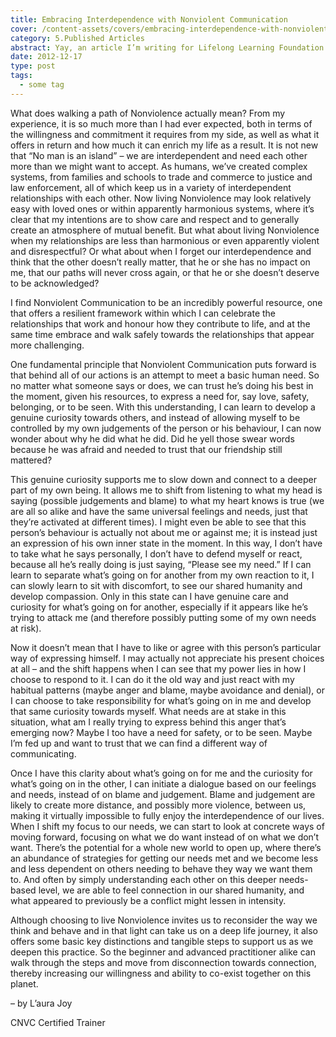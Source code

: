 ```yaml
---
title: Embracing Interdependence with Nonviolent Communication
cover: /content-assets/covers/embracing-interdependence-with-nonviolent-communication.jpg
category: 5.Published Articles
abstract: Yay, an article I’m writing for Lifelong Learning Foundation’s brochure…
date: 2012-12-17
type: post
tags:
  - some tag
---
```


What does walking a path of Nonviolence actually mean? From my experience, it is so much more than I had ever expected, both in terms of the willingness and commitment it requires from my side, as well as what it offers in return and how much it can enrich my life as a result. It is not new that “No man is an island” – we are interdependent and need each other more than we might want to accept. As humans, we’ve created complex systems, from families and schools to trade and commerce to justice and law enforcement, all of which keep us in a variety of interdependent relationships with each other. Now living Nonviolence may look relatively easy with loved ones or within apparently harmonious systems, where it’s clear that my intentions are to show care and respect and to generally create an atmosphere of mutual benefit. But what about living Nonviolence when my relationships are less than harmonious or even apparently violent and disrespectful? Or what about when I forget our interdependence and think that the other doesn’t really matter, that he or she has no impact on me, that our paths will never cross again, or that he or she doesn’t deserve to be acknowledged?

I find Nonviolent Communication to be an incredibly powerful resource, one that offers a resilient framework within which I can celebrate the relationships that work and honour how they contribute to life, and at the same time embrace and walk safely towards the relationships that appear more challenging.

One fundamental principle that Nonviolent Communication puts forward is that behind all of our actions is an attempt to meet a basic human need. So no matter what someone says or does, we can trust he’s doing his best in the moment, given his resources, to express a need for, say love, safety, belonging, or to be seen. With this understanding, I can learn to develop a genuine curiosity towards others, and instead of allowing myself to be controlled by my own judgements of the person or his behaviour, I can now wonder about why he did what he did. Did he yell those swear words because he was afraid and needed to trust that our friendship still mattered?

This genuine curiosity supports me to slow down and connect to a deeper part of my own being. It allows me to shift from listening to what my head is saying (possible judgements and blame) to what my heart knows is true (we are all so alike and have the same universal feelings and needs, just that they’re activated at different times). I might even be able to see that this person’s behaviour is actually not about me or against me; it is instead just an expression of his own inner state in the moment. In this way, I don’t have to take what he says personally, I don’t have to defend myself or react, because all he’s really doing is just saying, “Please see my need.” If I can learn to separate what’s going on for another from my own reaction to it, I can slowly learn to sit with discomfort, to see our shared humanity and develop compassion. Only in this state can I have genuine care and curiosity for what’s going on for another, especially if it appears like he’s trying to attack me (and therefore possibly putting some of my own needs at risk).

Now it doesn’t mean that I have to like or agree with this person’s particular way of expressing himself. I may actually not appreciate his present choices at all – and the shift happens when I can see that my power lies in how I choose to respond to it. I can do it the old way and just react with my habitual patterns (maybe anger and blame, maybe avoidance and denial), or I can choose to take responsibility for what’s going on in me and develop that same curiosity towards myself. What needs are at stake in this situation, what am I really trying to express behind this anger that’s emerging now? Maybe I too have a need for safety, or to be seen. Maybe I’m fed up and want to trust that we can find a different way of communicating.

Once I have this clarity about what’s going on for me and the curiosity for what’s going on in the other, I can initiate a dialogue based on our feelings and needs, instead of on blame and judgement. Blame and judgement are likely to create more distance, and possibly more violence, between us, making it virtually impossible to fully enjoy the interdependence of our lives. When I shift my focus to our needs, we can start to look at concrete ways of moving forward, focusing on what we do want instead of on what we don’t want. There’s the potential for a whole new world to open up, where there’s an abundance of strategies for getting our needs met and we become less and less dependent on others needing to behave they way we want them to. And often by simply understanding each other on this deeper needs-based level, we are able to feel connection in our shared humanity, and what appeared to previously be a conflict might lessen in intensity.

Although choosing to live Nonviolence invites us to reconsider the way we think and behave and in that light can take us on a deep life journey, it also offers some basic key distinctions and tangible steps to support us as we deepen this practice. So the beginner and advanced practitioner alike can walk through the steps and move from disconnection towards connection, thereby increasing our willingness and ability to co-exist together on this planet.

– by L’aura Joy

CNVC Certified Trainer
